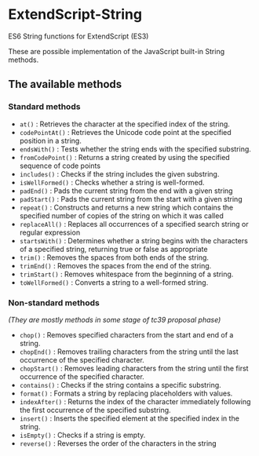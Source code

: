 # ExtendScript-String

ES6 String functions for ExtendScript (ES3)

These are possible implementation of the JavaScript built-in String methods.

## The available methods

### Standard methods

- `at()`			:	Retrieves the character at the specified index of the string.
- `codePointAt()`	:	Retrieves the Unicode code point at the specified position in a string.
- `endsWith()`		:	Tests whether the string ends with the specified substring.
- `fromCodePoint()`	:	Returns a string created by using the specified sequence of code points
- `includes()`		:	Checks if the string includes the given substring.
- `isWellFormed()`	:	Checks whether a string is well-formed.
- `padEnd()`		:	Pads the current string from the end with a given string
- `padStart()`		:	Pads the current string from the start with a given string
- `repeat()`		:	Constructs and returns a new string which contains the specified number of copies of the string on which it was called
- `replaceAll()`	:	Replaces all occurrences of a specified search string or regular expression
- `startsWith()`	:	Determines whether a string begins with the characters of a specified string, returning true or false as appropriate
- `trim()`			:	Removes the spaces from both ends of the string.
- `trimEnd()`		:	Removes the spaces from the end of the string.
- `trimStart()`		:	Removes whitespace from the beginning of a string.
- `toWellFormed()`	:	Converts a string to a well-formed string.

### Non-standard methods

*(They are mostly methods in some stage of tc39 proposal phase)*
- `chop()`			:	Removes specified characters from the start and end of a string.
- `chopEnd()`		:	Removes trailing characters from the string until the last occurrence of the specified character.
- `chopStart()`		:	Removes leading characters from the string until the first occurrence of the specified character.
- `contains()`		:	Checks if the string contains a specific substring.
- `format()`		:	Formats a string by replacing placeholders with values.
- `indexAfter()`	:	Returns the index of the character immediately following the first occurrence of the specified substring.
- `insert()`	    :	Inserts the specified element at the specified index in the string.
- `isEmpty()`		:	Checks if a string is empty.
- `reverse()`		:	Reverses the order of the characters in the string
